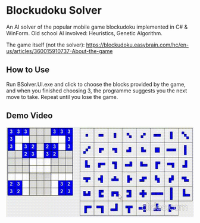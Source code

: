 # Blockudoku Solver
An AI solver of the popular mobile game blockudoku implemented in C# & WinForm.
Old school AI involved: Heuristics, Genetic Algorithm.

The game itself (not the solver): https://blockudoku.easybrain.com/hc/en-us/articles/360015910737-About-the-game

## How to Use

Run BSolver.UI.exe and click to choose the blocks provided by the game, and when you finished choosing 3, the programme suggests you the next move to take. Repeat until you lose the game.

## Demo Video

<img src="bsolver.gif" alt="Demo Video" width="520" height="242">
